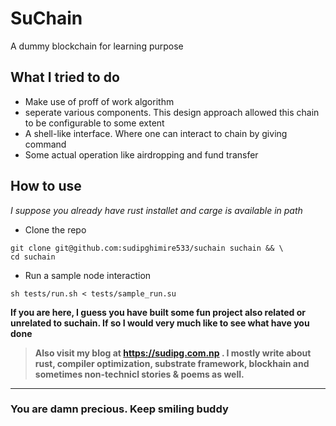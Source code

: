 # SuChain
A dummy blockchain for learning purpose

## What I tried to do
- Make use of proff of work algorithm
- seperate various components. This design approach allowed this chain to be configurable to some extent
- A shell-like interface. Where one can interact to chain by giving command
- Some actual operation like airdropping and fund transfer

## How to use
*I suppose you already have rust installet and carge is available in path*
- Clone the repo
```
git clone git@github.com:sudipghimire533/suchain suchain && \
cd suchain
```

- Run a sample node interaction
```
sh tests/run.sh < tests/sample_run.su
```

**If you are here, I guess you have built some fun project also related or unrelated to suchain. If so I would very much like to see what have you done**

> **Also visit my blog at https://sudipg.com.np . I mostly write about rust, compiler optimization, substrate framework, blockhain and sometimes non-technicl stories & poems as well.**

---
### You are damn precious. Keep smiling buddy
